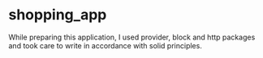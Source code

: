 # shopping_app
 While preparing this application, I used provider, block and http packages and took care to write in accordance with solid principles.
